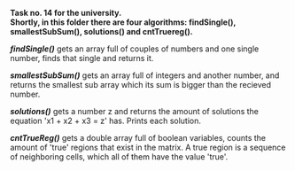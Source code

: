 <b>Task no. 14 for the university. <br>
Shortly, in this folder there are four algorithms: findSingle(), smallestSubSum(), solutions() and cntTruereg().</b>

<b><i>findSingle()</i></b> gets an array full of couples of numbers and one single number, finds that single and returns it.

<b><i>smallestSubSum()</i></b> gets an array full of integers and another number, and returns the smallest sub array which its sum is bigger than the recieved number.

<b><i>solutions()</i></b> gets a number z and returns the amount of solutions the equation 'x1 + x2 + x3 = z' has. Prints each solution.

<b><i>cntTrueReg()</i></b> gets a double array full of boolean variables, counts the amount of 'true' regions that exist in the matrix. A true region is a sequence of neighboring cells, which all of them have the value 'true'.

